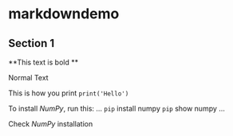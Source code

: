 # markdowndemo

## Section 1

**This text is bold **

Normal Text

This is how you print `print('Hello')`

To install *NumPy*, run this:
...
`pip` install numpy 
`pip` show numpy 
...

Check *NumPy* installation 
